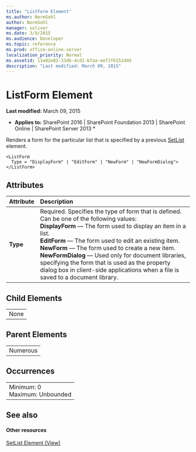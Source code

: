 ```yaml
---
title: "ListForm Element"
ms.author: NormSohl
author: NormSohl
manager: soliver
ms.date: 3/9/2015
ms.audience: Developer
ms.topic: reference
ms.prod: office-online-server
localization_priority: Normal
ms.assetid: 11e82e82-33db-4cd1-b7aa-eef1f6152ddd
description: "Last modified: March 09, 2015"
---
```


# ListForm Element

 **Last modified:** March 09, 2015 
  
 * **Applies to:** SharePoint 2016 | SharePoint Foundation 2013 | SharePoint Online | SharePoint Server 2013 * 
  
Renders a form for the particular list that is specified by a previous [SetList](../../collaborative-application-markup-language-caml-schemas/view-schema/setlist-element-view.md) element. 
  
```
<ListForm
  Type = "DisplayForm" | "EditForm" | "NewForm" | "NewFormDialog">
</ListForm>
```

## Attributes

|**Attribute**|**Description**|
|:-----|:-----|
|**Type** <br/> |Required. Specifies the type of form that is defined. Can be one of the following values:  <br/> **DisplayForm** — The form used to display an item in a list.  <br/> **EditForm** — The form used to edit an existing item.  <br/> **NewForm** — The form used to create a new item.  <br/> **NewFormDialog** — Used only for document libraries, specifying the form that is used as the property dialog box in client-side applications when a file is saved to a document library.  <br/> |
   
## Child Elements

||
|:-----|
|None |
   
## Parent Elements

||
|:-----|
|Numerous |
   
## Occurrences

||
|:-----|
|Minimum: 0  <br/> Maximum: Unbounded  <br/> |
   
## See also

#### Other resources

[SetList Element (View)](../../collaborative-application-markup-language-caml-schemas/view-schema/setlist-element-view.md)

